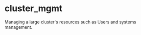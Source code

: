 cluster_mgmt
============

Managing a large cluster's resources such as Users and systems management.